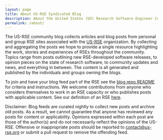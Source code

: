 ```yaml
---
layout: page
title: About US-RSE Syndicated Blog
description: About the United States (US) Research Software Engineer Community Syndicated Blog
permalink: /about/
---
```


The US-RSE community blog collects articles and blog posts from personal and group RSE sites associated with the [US-RSE](https://us-rse.org) organization.  By collecting and aggregating the posts we hope to provide a single resource highlighting the work, stories and experiences of RSEs throughout the community.  Topics range from posts outlining new RSE-developed software releases, to opinion pieces on the state of research software, to community updates and news, and everything in between.  The content is all generated and published by the individuals and groups owning the blogs.  

To join and have your blog feed part of the RSE see the [blog repo README](https://github.com/USRSE/blog) for criteria and instructions.  We welcome contributions from anyone who considers themselves to work in an RSE capacity or who publishes posts with applicable content.  See our definition of an RSE [here](https://us-rse.org/what-is-an-rse/).  

Disclaimer:
Blog feeds are curated nightly to collect new posts and archive old posts.  As a result, we cannot guarantee that anyone has reviewed any posts for content or applicability.  Opinions expressed within each post are those of the author(s) and do not necessarily reflect the opinions of the US-RSE.  Offensive or inappropriate posts should be reported to contact@us-rse.org or submit a pull request to remove the offending feed. 
